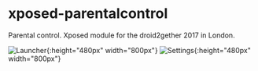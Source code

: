 # xposed-parentalcontrol
Parental control. Xposed module for the droid2gether 2017 in London.

![Launcher](https://raw.github.com/forbroteam/xposed-parentalcontrol/master/screenshot1.png){:height="480px" width="800px"}
![Settings](https://raw.github.com/forbroteam/xposed-parentalcontrol/master/screenshot2.png){:height="480px" width="800px"}
